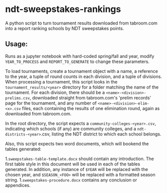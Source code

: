 # ndt-sweepstakes-rankings

A python script to turn tournament results downloaded from tabroom.com into a report ranking schools by NDT sweepstakes points. 

## Usage:

Runs as a jupyter notebook with hard-coded spring/fall and year, modify `YEAR_TO_PROCESS` and `REPORT_TO_GENERATE` to change these parameters.

To load tournaments, create a tournament object with a name, a reference to the year, a tuple of round counts in each division, and a tuple of divisions.
When processing a tournament, this script looks in the `tournament_results/<year>` directory for a folder matching the name of the tournament.
For each division, there should be a `<name>-<division>-prelims.csv`, downloaded straight from tabroom.com's 'prelim records' page for the tournament, and any number of `<name>-<division>-elim-<x>.csv` files, each containing the results of one elimination round, again as downloaded from tabroom.com.

In the root directory, the script expects a `community-colleges-<year>.csv`, indicating which schools (if any) are community colleges, and a `ndt-districts-<year>`.csv, listing the NDT district to which each school belongs.

Also, this script expects two word documents, which will bookend the tables generated: 

1.`sweepstakes-table-template.docx` should contain any introduction. The first table style in this document will be used in each of the tables generated. In addition, any instance of `$YEAR` will be replaced with the chosen year, and `$SEASON_<FOO>` will be replaced with a formatted season string.
1.`sweepstakes-procedure.docx` contains any conclusion or appendices. 
